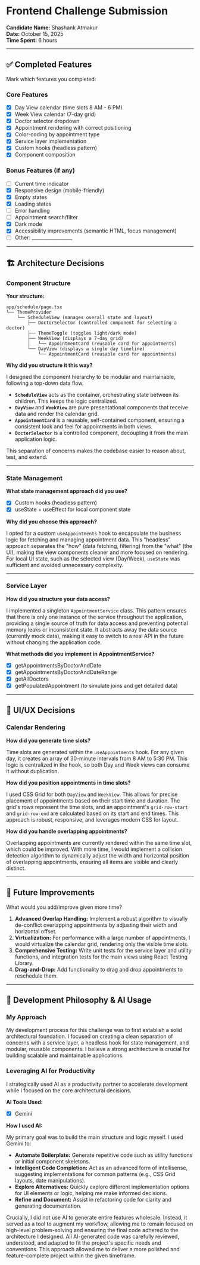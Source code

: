 # Frontend Challenge Submission

**Candidate Name:** Shashank Atmakur    
**Date:** October 15, 2025  
**Time Spent:** 6 hours 

---

## ✅ Completed Features

Mark which features you completed:

### Core Features
- [x] Day View calendar (time slots 8 AM - 6 PM)
- [x] Week View calendar (7-day grid)
- [x] Doctor selector dropdown
- [x] Appointment rendering with correct positioning
- [x] Color-coding by appointment type
- [x] Service layer implementation
- [x] Custom hooks (headless pattern)
- [x] Component composition

### Bonus Features (if any)
- [ ] Current time indicator
- [x] Responsive design (mobile-friendly)
- [x] Empty states
- [x] Loading states
- [ ] Error handling
- [ ] Appointment search/filter
- [x] Dark mode
- [x] Accessibility improvements (semantic HTML, focus management)
- [ ] Other: _________________

---

## 🏗️ Architecture Decisions

### Component Structure

**Your structure:**
```
app/schedule/page.tsx
└── ThemeProvider
    └── ScheduleView (manages overall state and layout)
        ├── DoctorSelector (controlled component for selecting a doctor)
        ├── ThemeToggle (toggles light/dark mode)
        ├── WeekView (displays a 7-day grid)
        │   └── AppointmentCard (reusable card for appointments)
        └── DayView (displays a single day timeline)
            └── AppointmentCard (reusable card for appointments)
```

**Why did you structure it this way?**

I designed the component hierarchy to be modular and maintainable, following a top-down data flow.

- **`ScheduleView`** acts as the container, orchestrating state between its children. This keeps the logic centralized.
- **`DayView`** and **`WeekView`** are pure presentational components that receive data and render the calendar grid.
- **`AppointmentCard`** is a reusable, self-contained component, ensuring a consistent look and feel for appointments in both views.
- **`DoctorSelector`** is a controlled component, decoupling it from the main application logic.

This separation of concerns makes the codebase easier to reason about, test, and extend.

---

### State Management

**What state management approach did you use?**
- [x] Custom hooks (headless pattern)
- [x] useState + useEffect for local component state

**Why did you choose this approach?**

I opted for a custom `useAppointments` hook to encapsulate the business logic for fetching and managing appointment data. This "headless" approach separates the "how" (data fetching, filtering) from the "what" (the UI), making the view components cleaner and more focused on rendering. For local UI state, such as the selected view (Day/Week), `useState` was sufficient and avoided unnecessary complexity.

---

### Service Layer

**How did you structure your data access?**

I implemented a singleton `AppointmentService` class. This pattern ensures that there is only one instance of the service throughout the application, providing a single source of truth for data access and preventing potential memory leaks or inconsistent state. It abstracts away the data source (currently mock data), making it easy to switch to a real API in the future without changing the application code.

**What methods did you implement in AppointmentService?**

- [x] getAppointmentsByDoctorAndDate
- [x] getAppointmentsByDoctorAndDateRange
- [x] getAllDoctors
- [x] getPopulatedAppointment (to simulate joins and get detailed data)

---

## 🎨 UI/UX Decisions

### Calendar Rendering

**How did you generate time slots?**

Time slots are generated within the `useAppointments` hook. For any given day, it creates an array of 30-minute intervals from 8 AM to 5:30 PM. This logic is centralized in the hook, so both Day and Week views can consume it without duplication.

**How did you position appointments in time slots?**

I used CSS Grid for both `DayView` and `WeekView`. This allows for precise placement of appointments based on their start time and duration. The grid's rows represent the time slots, and an appointment's `grid-row-start` and `grid-row-end` are calculated based on its start and end times. This approach is robust, responsive, and leverages modern CSS for layout.

**How did you handle overlapping appointments?**

Overlapping appointments are currently rendered within the same time slot, which could be improved. With more time, I would implement a collision detection algorithm to dynamically adjust the width and horizontal position of overlapping appointments, ensuring all items are visible and clearly distinct.

---

## 🚀 Future Improvements

What would you add/improve given more time?

1.  **Advanced Overlap Handling:** Implement a robust algorithm to visually de-conflict overlapping appointments by adjusting their width and horizontal offset.
2.  **Virtualization:** For performance with a large number of appointments, I would virtualize the calendar grid, rendering only the visible time slots.
3.  **Comprehensive Testing:** Write unit tests for the service layer and utility functions, and integration tests for the main views using React Testing Library.
4.  **Drag-and-Drop:** Add functionality to drag and drop appointments to reschedule them.

---

## 💭 Development Philosophy & AI Usage

### My Approach

My development process for this challenge was to first establish a solid architectural foundation. I focused on creating a clean separation of concerns with a service layer, a headless hook for state management, and modular, reusable components. I believe a strong architecture is crucial for building scalable and maintainable applications.

### Leveraging AI for Productivity

I strategically used AI as a productivity partner to accelerate development while I focused on the core architectural decisions.

**AI Tools Used:**
- [x] Gemini

**How I used AI:**

My primary goal was to build the main structure and logic myself. I used Gemini to:

-   **Automate Boilerplate:** Generate repetitive code such as utility functions or initial component skeletons.
-   **Intelligent Code Completion:** Act as an advanced form of intellisense, suggesting implementations for common patterns (e.g., CSS Grid layouts, date manipulations).
-   **Explore Alternatives:** Quickly explore different implementation options for UI elements or logic, helping me make informed decisions.
-   **Refine and Document:** Assist in refactoring code for clarity and generating documentation.

Crucially, I did not use AI to generate entire features wholesale. Instead, it served as a tool to augment my workflow, allowing me to remain focused on high-level problem-solving and ensuring the final code adhered to the architecture I designed. All AI-generated code was carefully reviewed, understood, and adapted to fit the project's specific needs and conventions. This approach allowed me to deliver a more polished and feature-complete project within the given timeframe.